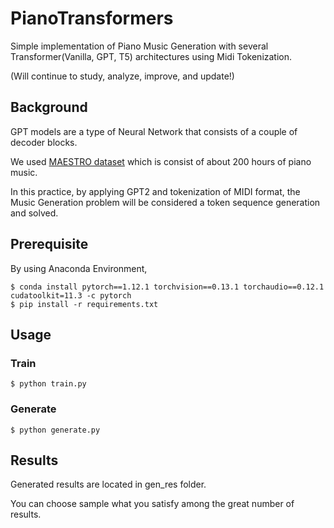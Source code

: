 # PianoTransformers
Simple implementation of Piano Music Generation with several Transformer(Vanilla, GPT, T5) architectures using Midi Tokenization.

(Will continue to study, analyze, improve, and update!)

## Background
GPT models are a type of Neural Network that consists of a couple of decoder blocks.

We used [MAESTRO dataset](https://magenta.tensorflow.org/datasets/maestro) which is consist of about 200 hours of piano music.

In this practice, by applying GPT2 and tokenization of MIDI format, the Music Generation problem will be considered a token sequence generation and solved.

## Prerequisite
By using Anaconda Environment,
```
$ conda install pytorch==1.12.1 torchvision==0.13.1 torchaudio==0.12.1 cudatoolkit=11.3 -c pytorch
$ pip install -r requirements.txt
```

## Usage

### Train
```
$ python train.py
```
### Generate
```
$ python generate.py
```
## Results
Generated results are located in gen_res folder.

You can choose sample what you satisfy among the great number of results.